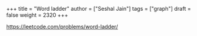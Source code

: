+++
title = "Word ladder"
author = ["Seshal Jain"]
tags = ["graph"]
draft = false
weight = 2320
+++

<https://leetcode.com/problems/word-ladder/>
